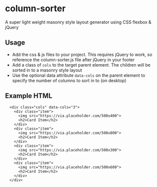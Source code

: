 # column-sorter
A super light weight masonry style layout generator using CSS flexbox &amp; jQuery

## Usage
- Add the css & js files to your project. This requires jQuery to work, so reference the column-sorter.js file after jQuery in your footer
- Add a class of `cols` to the target parent element. The children will be sorted in to a masonry style layout
- Use the optional data attribute `data-cols` on the parent element to specify the number of columns to sort in to (on desktop)


## Example HTML
```
  <div class="cols" data-cols="3">
    <div class="item">
      <img src="https://via.placeholder.com/500x400">
      <h2>Card Item</h2>
    </div>
    <div class="item">
      <img src="https://via.placeholder.com/500x800">
      <h2>Card Item</h2>
    </div>
    <div class="item">
      <img src="https://via.placeholder.com/500x300">
      <h2>Card Item</h2>
    </div>
    <div class="item">
      <img src="https://via.placeholder.com/500x600">
      <h2>Card Item</h2>
    </div>
  </div>
```
